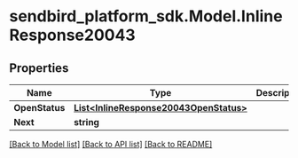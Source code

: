 
# sendbird_platform_sdk.Model.InlineResponse20043

## Properties

Name | Type | Description | Notes
------------ | ------------- | ------------- | -------------
**OpenStatus** | [**List&lt;InlineResponse20043OpenStatus&gt;**](InlineResponse20043OpenStatus.md) |  | [optional] 
**Next** | **string** |  | [optional] 

[[Back to Model list]](../README.md#documentation-for-models)
[[Back to API list]](../README.md#documentation-for-api-endpoints)
[[Back to README]](../README.md)

